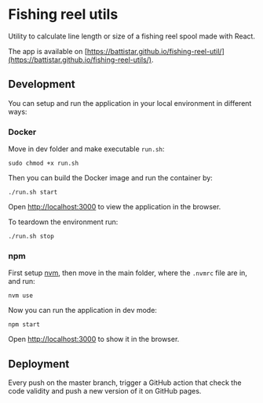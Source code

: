 # Fishing reel utils

Utility to calculate line length or size of a fishing reel spool made with React.

The app is available on [https://battistar.github.io/fishing-reel-util/](https://battistar.github.io/fishing-reel-utils/).

## Development

You can setup and run the application in your local environment in different ways:

### Docker

Move in dev folder and make executable `run.sh`:

```shell
sudo chmod +x run.sh
```

Then you can build the Docker image and run the container by:

```shell
./run.sh start
```

Open [http://localhost:3000](http://localhost:3000) to view the application in the browser.

To teardown the environment run:

```shell
./run.sh stop
```

### npm

First setup [nvm](https://github.com/nvm-sh/nvm), then move in the main folder, where the `.nvmrc` file are in, and run:

```shell
nvm use
```

Now you can run the application in dev mode:

```shell
npm start
```

Open [http://localhost:3000](http://localhost:3000) to show it in the browser.

## Deployment

Every push on the master branch, trigger a GitHub action that check the code validity and push a new version of it on GitHub pages.
